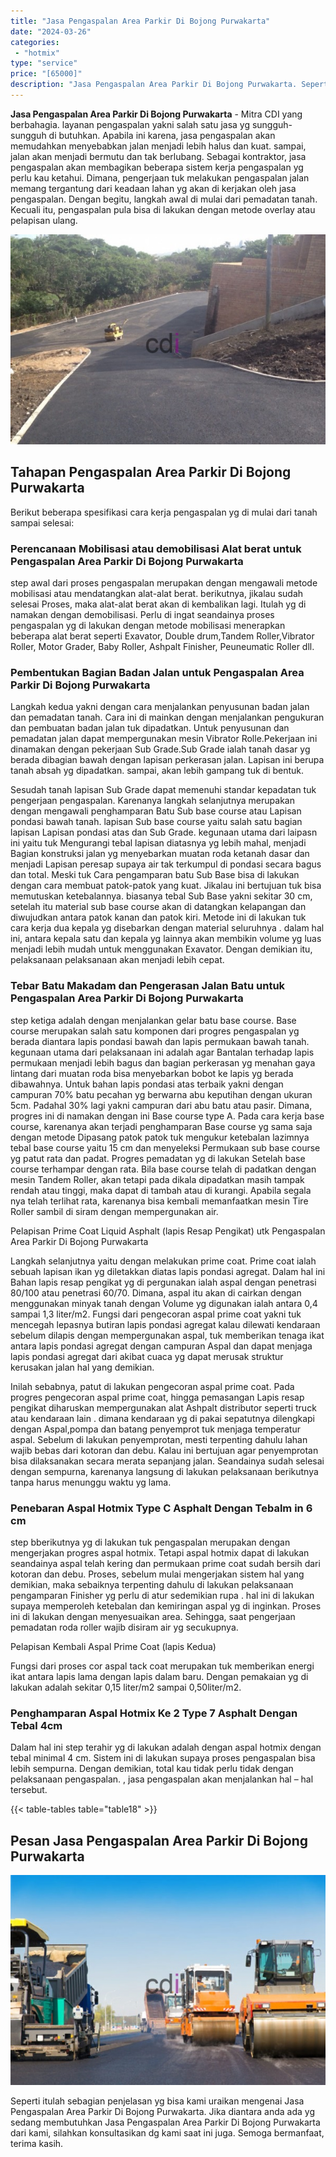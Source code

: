 ```yaml
---
title: "Jasa Pengaspalan Area Parkir Di Bojong Purwakarta"
date: "2024-03-26"
categories:
 - "hotmix"
type: "service"
price: "[65000]"
description: "Jasa Pengaspalan Area Parkir Di Bojong Purwakarta. Seperti itulah sebagian penjelasan yg bisa kami uraikan mengenai Jasa Pengaspalan Area Parkir Di Bojong Pu..."
---
```


**Jasa Pengaspalan Area Parkir Di Bojong Purwakarta** - Mitra CDI yang berbahagia. layanan pengaspalan yakni salah satu jasa yg sungguh-sungguh di butuhkan. Apabila ini karena, jasa pengaspalan akan memudahkan menyebabkan jalan menjadi lebih halus dan kuat. sampai, jalan akan menjadi bermutu dan tak berlubang. Sebagai kontraktor, jasa pengaspalan akan membagikan beberapa sistem kerja pengaspalan yg perlu kau ketahui. Dimana, pengerjaan tuk melakukan pengaspalan jalan memang tergantung dari keadaan lahan yg akan di kerjakan oleh jasa pengaspalan. Dengan begitu, langkah awal di mulai dari pemadatan tanah. Kecuali itu, pengaspalan pula bisa di lakukan dengan metode overlay atau pelapisan ulang.

![Jasa Pengaspalan Area Parkir Di Bojong Purwakarta](/images/hotmix/jasa-hotmix-aspal-21.jpg)

## Tahapan Pengaspalan Area Parkir Di Bojong Purwakarta

Berikut beberapa spesifikasi cara kerja pengaspalan yg di mulai dari tanah sampai selesai:

### Perencanaan Mobilisasi atau demobilisasi Alat berat untuk Pengaspalan Area Parkir Di Bojong Purwakarta

step awal dari proses pengaspalan merupakan dengan mengawali metode mobilisasi atau mendatangkan alat-alat berat. berikutnya, jikalau sudah selesai Proses, maka alat-alat berat akan di kembalikan lagi. Itulah yg di namakan dengan demobilisasi. Perlu di ingat seandainya proses pengaspalan yg di lakukan dengan metode mobilisasi menerapkan beberapa alat berat seperti Exavator, Double drum,Tandem Roller,Vibrator Roller, Motor Grader, Baby Roller, Ashpalt Finisher, Peuneumatic Roller dll.

### Pembentukan Bagian Badan Jalan untuk Pengaspalan Area Parkir Di Bojong Purwakarta

Langkah kedua yakni dengan cara menjalankan penyusunan badan jalan dan pemadatan tanah. Cara ini di mainkan dengan menjalankan pengukuran dan pembuatan badan jalan tuk dipadatkan. Untuk penyusunan dan pemadatan jalan dapat mempergunakan mesin Vibrator Rolle.Pekerjaan ini dinamakan dengan pekerjaan Sub Grade.Sub Grade ialah tanah dasar yg berada dibagian bawah dengan lapisan perkerasan jalan. Lapisan ini berupa tanah absah yg dipadatkan. sampai, akan lebih gampang tuk di bentuk.

Sesudah tanah lapisan Sub Grade dapat memenuhi standar kepadatan tuk pengerjaan pengaspalan. Karenanya langkah selanjutnya merupakan dengan mengawali penghamparan Batu Sub base course atau Lapisan pondasi bawah tanah. lapisan Sub base course yaitu salah satu bagian lapisan Lapisan pondasi atas dan Sub Grade. kegunaan utama dari laipasn ini yaitu tuk Mengurangi tebal lapisan diatasnya yg lebih mahal, menjadi Bagian konstruksi jalan yg menyebarkan muatan roda ketanah dasar dan menjadi Lapisan peresap supaya air tak terkumpul di pondasi secara bagus dan total. Meski tuk Cara pengamparan batu Sub Base bisa di lakukan dengan cara membuat patok-patok yang kuat. Jikalau ini bertujuan tuk bisa memutuskan ketebalannya. biasanya tebal Sub Base yakni sekitar 30 cm, setelah itu material sub base course akan di datangkan kelapangan dan diwujudkan antara patok kanan dan patok kiri. Metode ini di lakukan tuk cara kerja dua kepala yg disebarkan dengan material seluruhnya . dalam hal ini, antara kepala satu dan kepala yg lainnya akan membikin volume yg luas menjadi lebih mudah untuk menggunakan Exavator. Dengan demikian itu, pelaksanaan pelaksanaan akan menjadi lebih cepat.

### Tebar Batu Makadam dan Pengerasan Jalan Batu untuk Pengaspalan Area Parkir Di Bojong Purwakarta

step ketiga adalah dengan menjalankan gelar batu base course. Base course merupakan salah satu komponen dari progres pengaspalan yg berada diantara lapis pondasi bawah dan lapis permukaan bawah tanah. kegunaan utama dari pelaksanaan ini adalah agar Bantalan terhadap lapis permukaan menjadi lebih bagus dan bagian perkerasan yg menahan gaya lintang dari muatan roda bisa menyebarkan bobot ke lapis yg berada dibawahnya. Untuk bahan lapis pondasi atas terbaik yakni dengan campuran 70% batu pecahan yg berwarna abu keputihan dengan ukuran 5cm. Padahal 30% lagi yakni campuran dari abu batu atau pasir. Dimana, progres ini di namakan dengan ini Base course type A. Pada cara kerja base course, karenanya akan terjadi penghamparan Base course yg sama saja dengan metode Dipasang patok patok tuk mengukur ketebalan lazimnya tebal base course yaitu 15 cm dan menyeleksi Permukaan sub base course yg patut rata dan padat. Progres pemadatan yg di lakukan Setelah base course terhampar dengan rata. Bila base course telah di padatkan dengan mesin Tandem Roller, akan tetapi pada dikala dipadatkan masih tampak rendah atau tinggi, maka dapat di tambah atau di kurangi. Apabila segala nya telah terlihat rata, karenanya bisa kembali memanfaatkan mesin Tire Roller sambil di siram dengan mempergunakan air.

Pelapisan Prime Coat Liquid Asphalt (lapis Resap Pengikat) utk Pengaspalan Area Parkir Di Bojong Purwakarta

Langkah selanjutnya yaitu dengan melakukan prime coat. Prime coat ialah sebuah lapisan ikan yg diletakkan diatas lapis pondasi agregat. Dalam hal ini Bahan lapis resap pengikat yg di pergunakan ialah aspal dengan penetrasi 80/100 atau penetrasi 60/70. Dimana, aspal itu akan di cairkan dengan menggunakan minyak tanah dengan Volume yg digunakan ialah antara 0,4 sampai 1,3 liter/m2. Fungsi dari pengecoran aspal prime coat yakni tuk mencegah lepasnya butiran lapis pondasi agregat kalau dilewati kendaraan sebelum dilapis dengan mempergunakan aspal, tuk memberikan tenaga ikat antara lapis pondasi agregat dengan campuran Aspal dan dapat menjaga lapis pondasi agregat dari akibat cuaca yg dapat merusak struktur kerusakan jalan hal yang demikian.

Inilah sebabnya, patut di lakukan pengecoran aspal prime coat. Pada progres pengecoran aspal prime coat, hingga pemasangan Lapis resap pengikat diharuskan mempergunakan alat Ashpalt distributor seperti truck atau kendaraan lain . dimana kendaraan yg di pakai sepatutnya dilengkapi dengan Aspal,pompa dan batang penyemprot tuk menjaga temperatur aspal. Sebelum di lakukan penyemprotan, mesti terpenting dahulu lahan wajib bebas dari kotoran dan debu. Kalau ini bertujuan agar penyemprotan bisa dilaksanakan secara merata sepanjang jalan. Seandainya sudah selesai dengan sempurna, karenanya langsung di lakukan pelaksanaan berikutnya tanpa harus menunggu waktu yg lama.

### Penebaran Aspal Hotmix Type C Asphalt Dengan Tebalm in 6 cm

step bberikutnya yg di lakukan tuk pengaspalan merupakan dengan mengerjakan progres aspal hotmix. Tetapi aspal hotmix dapat di lakukan seandainya aspal telah kering dan permukaan prime coat sudah bersih dari kotoran dan debu. Proses, sebelum mulai mengerjakan sistem hal yang demikian, maka sebaiknya terpenting dahulu di lakukan pelaksanaan pengamparan Finisher yg perlu di atur sedemikian rupa . hal ini di lakukan supaya memperoleh ketebalan dan kemiringan aspal yg di inginkan. Proses ini di lakukan dengan menyesuaikan area. Sehingga, saat pengerjaan pemadatan roda roller wajib disiram air yg secukupnya.

Pelapisan Kembali Aspal Prime Coat (lapis Kedua)

Fungsi dari proses cor aspal tack coat merupakan tuk memberikan energi ikat antara lapis lama dengan lapis dalam baru. Dengan pemakaian yg di lakukan adalah sekitar 0,15 liter/m2 sampai 0,50liter/m2.

### Penghamparan Aspal Hotmix Ke 2 Type 7 Asphalt Dengan Tebal 4cm

Dalam hal ini step terahir yg di lakukan adalah dengan aspal hotmix dengan tebal minimal 4 cm. Sistem ini di lakukan supaya proses pengaspalan bisa lebih sempurna. Dengan demikian, total kau tidak perlu tidak dengan pelaksanaan pengaspalan. , jasa pengaspalan akan menjalankan hal – hal tersebut.

{{< table-tables table="table18" >}}

## Pesan Jasa Pengaspalan Area Parkir Di Bojong Purwakarta

![Jasa Pengaspalan Area Parkir Di Bojong Purwakarta](/images/hotmix/jasa-hotmix-aspal-32.jpg)

Seperti itulah sebagian penjelasan yg bisa kami uraikan mengenai Jasa Pengaspalan Area Parkir Di Bojong Purwakarta. Jika diantara anda ada yg sedang membutuhkan Jasa Pengaspalan Area Parkir Di Bojong Purwakarta dari kami, silahkan konsultasikan dg kami saat ini juga. Semoga bermanfaat, terima kasih.
